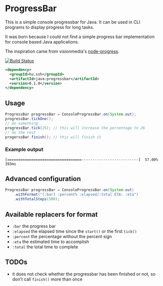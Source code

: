 # ProgressBar

This is a simple console progressbar for Java. It can be used in CLI programs
to display progress for long tasks.

It was born because I could not find a simple progress bar implementation
for console based Java applications.

The inspiration came from visionmedia's [node-progress][1].

[![Build Status](https://travis-ci.org/raszi/java-progressbar.svg?branch=master)](https://travis-ci.org/raszi/java-progressbar)

```xml
<dependency>
  <groupId>hu.ssh</groupId>
  <artifactId>java-progressbar</artifactId>
  <version>0.1.0</version>
</dependency>
```

## Usage

```java
ProgressBar progressBar = ConsoleProgressBar.on(System.out);
progressBar.tickOne();
// do something
progressBar.tick(25); // this will increase the percentage to 26
// do the rest
progerssBar.finish(); // this will finish it
```

### Example output

```
[==================================--------------------------]  57.00% 393ms
```

## Advanced configuration

```java
ProgressBar progressBar = ConsoleProgressBar.on(System.out)
    .withFormat("[:bar] :percent% :elapsed/:total ETA: :eta")
    .withTotalSteps(500);
```

## Available replacers for format

 - `:bar` the progress bar
 - `:elapsed` the elapsed time since the `start()` or the first `tick()`
 - `:percent` the percentage without the percent sign
 - `:eta` the estimated time to accomplish
 - `:total` the total time to complete

## TODOs

 - it does not check whether the progressbar has been finished or not, so don't
   call `finish()` more than once

[1]: https://github.com/visionmedia/node-progress
